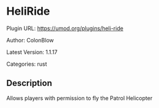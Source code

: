 # HeliRide

Plugin URL: https://umod.org/plugins/heli-ride

Author: ColonBlow

Latest Version: 1.1.17

Categories: rust

## Description

Allows players with permission to fly the Patrol Helicopter
